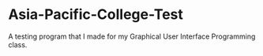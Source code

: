 # Asia-Pacific-College-Test
A testing program that I made for my Graphical User Interface Programming class.
